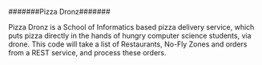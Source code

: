 #######Pizza Dronz#######

Pizza Dronz is a School of Informatics based pizza delivery service, which puts pizza directly in the hands of hungry computer science students, via drone. 
This code will take a list of Restaurants, No-Fly Zones and orders from a REST service, and process these orders. 
